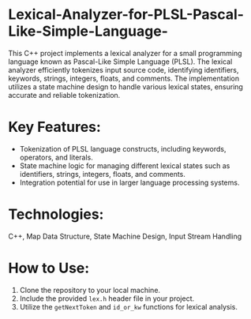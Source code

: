 # Lexical-Analyzer-for-PLSL-Pascal-Like-Simple-Language-
This C++ project implements a lexical analyzer for a small programming language known as Pascal-Like Simple Language (PLSL). The lexical analyzer efficiently tokenizes input source code, identifying identifiers, keywords, strings, integers, floats, and comments. The implementation utilizes a state machine design to handle various lexical states, ensuring accurate and reliable tokenization.

# Key Features:
- Tokenization of PLSL language constructs, including keywords, operators, and literals.
- State machine logic for managing different lexical states such as identifiers, strings, integers, floats, and comments.
- Integration potential for use in larger language processing systems.

# Technologies:
C++, Map Data Structure, State Machine Design, Input Stream Handling

# How to Use:
1. Clone the repository to your local machine.
2. Include the provided `lex.h` header file in your project.
3. Utilize the `getNextToken` and `id_or_kw` functions for lexical analysis.
